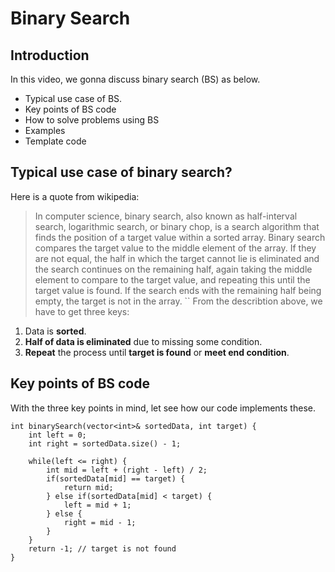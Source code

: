 # Binary Search
## Introduction
In this video, we gonna discuss binary search (BS) as below. 
- Typical use case of BS. 
- Key points of BS code
- How to solve problems using BS
- Examples
- Template code

## Typical use case of binary search?
Here is a quote from wikipedia:
 
> In computer science, binary search, also known as half-interval search, logarithmic search, or binary chop, is a search algorithm that finds the position of a target value within a sorted array. Binary search compares the target value to the middle element of the array. If they are not equal, the half in which the target cannot lie is eliminated and the search continues on the remaining half, again taking the middle element to compare to the target value, and repeating this until the target value is found. If the search ends with the remaining half being empty, the target is not in the array.
``
From the describtion above, we have to get three keys:
1. Data is **sorted**.
2. **Half of data is eliminated** due to missing some condition.
3. **Repeat** the process until **target is found** or **meet end condition**.

## Key points of BS code
With the three key points in mind, let see how our code implements these.

``` cplusplus
int binarySearch(vector<int>& sortedData, int target) {
    int left = 0;
    int right = sortedData.size() - 1;

    while(left <= right) {
        int mid = left + (right - left) / 2;
        if(sortedData[mid] == target) {
            return mid;
        } else if(sortedData[mid] < target) {
            left = mid + 1;
        } else {
            right = mid - 1;
        }
    }
    return -1; // target is not found
}
```